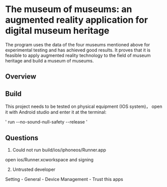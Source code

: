 # The museum of museums: an augmented reality application for digital museum heritage 

The program uses the data of the four museums mentioned above for experimental testing and has achieved good results. It proves that it is feasible to apply augmented reality technology to the field of museum heritage and build a museum of museums.


## Overview



## Build

This project needs to be tested on physical equipment (IOS system)，
open it with Android studio and enter it at the terminal:

'
 run --no-sound-null-safety --release
'



## Questions

1. Could not run build/ios/iphoneos/Runner.app

 open ios/Runner.xcworkspace and signing
 
2. Untrusted developer

Setting - General - Device Management - Trust this apps




